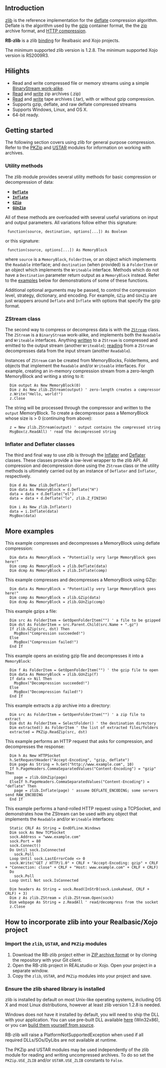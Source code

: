 ## Introduction
[zlib](http://www.zlib.net/) is the reference implementation for the [deflate](https://en.wikipedia.org/wiki/DEFLATE) compression algorithm. Deflate is the algorithm used by the [gzip](https://tools.ietf.org/html/rfc1952) container format, the the [zip](https://pkware.cachefly.net/webdocs/casestudies/APPNOTE.TXT) archive format, and [HTTP compression](https://tools.ietf.org/html/rfc7694).

**RB-zlib** is a zlib [binding](http://en.wikipedia.org/wiki/Language_binding) for Realbasic and Xojo projects.

The minimum supported zlib version is 1.2.8. The minimum supported Xojo version is RS2009R3. 

## Hilights
* Read and write compressed file or memory streams using a simple [BinaryStream work-alike](https://github.com/charonn0/RB-zlib/wiki/zlib.ZStream).
* [Read](https://github.com/charonn0/RB-zlib/wiki/PKZip.ZipReader) and [write](https://github.com/charonn0/RB-zlib/wiki/PKZip.ZipWriter) zip archives (.zip)
* [Read](https://github.com/charonn0/RB-zlib/wiki/USTAR.TarReader) and [write](https://github.com/charonn0/RB-zlib/wiki/USTAR.TarWriter) tape archives (.tar), with or without gzip compression.
* Supports gzip, deflate, and raw deflate compressed streams
* Supports Windows, Linux, and OS X.
* 64-bit ready.

## Getting started
The following section covers using zlib for general purpose compression. Refer to the [PKZip](https://github.com/charonn0/RB-zlib/wiki/PKZip) and [USTAR](https://github.com/charonn0/RB-zlib/wiki/USTAR) modules for information on working with archives.

### Utility methods
The zlib module provides several utility methods for basic compression or decompression of data:

* [**`Deflate`**](https://github.com/charonn0/RB-zlib/wiki/zlib.Deflate)
* [**`Inflate`**](https://github.com/charonn0/RB-zlib/wiki/zlib.Inflate)
* [**`GZip`**](https://github.com/charonn0/RB-zlib/wiki/zlib.GZip)
* [**`GUnZip`**](https://github.com/charonn0/RB-zlib/wiki/zlib.GUnZip)

All of these methods are overloaded with several useful variations on input and output parameters. All variations follow either this signature:

```vbnet
 function(source, destination, options[...]) As Boolean
```
or this signature:
```vbnet
 function(source, options[...]) As MemoryBlock
```

where `source` is a `MemoryBlock`, `FolderItem`, or an object which implements the `Readable` interface; and `destination` (when provided) is a `FolderItem` or an object which implements the `Writeable` interface. Methods which do not have a `Destination` parameter return output as a `MemoryBlock` instead. Refer to the [examples](https://github.com/charonn0/RB-zlib/wiki#more-examples) below for demonstrations of some of these functions.

Additional optional arguments may be passed, to control the compression level, strategy, dictionary, and encoding. For example, `GZip` and `GUnZip` are just wrappers around `Deflate` and `Inflate` with options that specify the gzip format.

### ZStream class
The second way to compress or decompress data is with the [`ZStream`](https://github.com/charonn0/RB-zlib/wiki/zlib.ZStream) class. The `ZStream` is a `BinaryStream` work-alike, and implements both the `Readable` and `Writeable` interfaces. Anything [written](https://github.com/charonn0/RB-zlib/wiki/zlib.ZStream.Write) to a `ZStream` is compressed and emitted to the output stream (another `Writeable`); [reading](https://github.com/charonn0/RB-zlib/wiki/zlib.ZStream.Read) from a `ZStream` decompresses data from the input stream (another `Readable`).

Instances of `ZStream` can be created from MemoryBlocks, FolderItems, and objects that implement the `Readable` and/or `Writeable` interfaces. For example, creating an in-memory compression stream from a zero-length MemoryBlock and writing a string to it:

```vbnet
  Dim output As New MemoryBlock(0)
  Dim z As New zlib.ZStream(output) ' zero-length creates a compressor
  z.Write("Hello, world!")
  z.Close
```
The string will be processed through the compressor and written to the `output` MemoryBlock. To create a decompressor pass a MemoryBlock whose size is > 0 (continuing from above):

```vbnet
  z = New zlib.ZStream(output) ' output contains the compressed string
  MsgBox(z.ReadAll) ' read the decompressed string
```

### Inflater and Deflater classes
The third and final way to use zlib is through the [Inflater](https://github.com/charonn0/RB-zlib/wiki/zlib.Inflater) and [Deflater](https://github.com/charonn0/RB-zlib/wiki/zlib.Deflater) classes. These classes provide a low-level wrapper to the zlib API. All compression and decompression done using the `ZStream` class or the utility methods is ultimately carried out by an instance of `Deflater` and `Inflater`, respectively.

```vbnet
  Dim d As New zlib.Deflater()
  Dim data As MemoryBlock = d.Deflate("H")
  data = data + d.Deflate("el")
  data = data + d.Deflate("lo", zlib.Z_FINISH)
  
  Dim i As New zlib.Inflater()
  data = i.Inflate(data)
  MsgBox(data)
```

## More examples
This example compresses and decompresses a MemoryBlock using deflate compression:
```vbnet
  Dim data As MemoryBlock = "Potentially very large MemoryBlock goes here!"
  Dim comp As MemoryBlock = zlib.Deflate(data)
  Dim dcmp As MemoryBlock = zlib.Inflate(comp)
```

This example compresses and decompresses a MemoryBlock using GZip:
```vbnet
  Dim data As MemoryBlock = "Potentially very large MemoryBlock goes here!"
  Dim comp As MemoryBlock = zlib.GZip(data)
  Dim dcmp As MemoryBlock = zlib.GUnZip(comp)
```

This example gzips a file:

```vbnet
  Dim src As FolderItem = GetOpenFolderItem("") ' a file to be gzipped
  Dim dst As FolderItem = src.Parent.Child(src.Name + ".gz")
  If zlib.GZip(src, dst) Then 
    MsgBox("Compression succeeded!")
  Else
    MsgBox("Compression failed!")
  End If
```

This example opens an existing gzip file and decompresses it into a `MemoryBlock`:
```vbnet
  Dim f As FolderItem = GetOpenFolderItem("") ' the gzip file to open
  Dim data As MemoryBlock = zlib.GUnZip(f)
  If data <> Nil Then
    MsgBox("Decompression succeeded!")
  Else
    MsgBox("Decompression failed!")
  End If
```

This example extracts a zip archive into a directory:
```vbnet
  Dim src As FolderItem = GetOpenFolderItem("") ' a zip file to extract
  Dim dst As FolderItem = SelectFolder() ' the destination directory
  Dim extracted() As FolderItem ' the list of extracted files/folders
  extracted = PKZip.ReadZip(src, dst)
```

This example performs an HTTP request that asks for compression, and decompresses the response:

```vbnet
  Dim h As New HTTPSocket
  h.SetRequestHeader("Accept-Encoding", "gzip, deflate")
  Dim page As String = h.Get("http://www.example.com", 10)
  If h.PageHeaders.CommaSeparatedValues("Content-Encoding") = "gzip" Then
    page = zlib.GUnZip(page)
  ElseIf h.PageHeaders.CommaSeparatedValues("Content-Encoding") = "deflate" Then
    page = zlib.Inflate(page) ' assume DEFLATE_ENCODING; some servers send RAW_ENCODING
  End If
```

This example performs a hand-rolled HTTP request using a TCPSocket, and demonstrates how the ZStream can be used with any object that implements the `Readable` and/or `Writeable` interfaces:

```vbnet
  Static CRLF As String = EndOfLine.Windows
  Dim sock As New TCPSocket
  sock.Address = "www.example.com"
  sock.Port = 80
  sock.Connect()
  Do Until sock.IsConnected
    sock.Poll
  Loop Until sock.LastErrorCode <> 0
  sock.Write("GET / HTTP/1.0" + CRLF + "Accept-Encoding: gzip" + CRLF + "Connection: close" + CRLF + "Host: www.example.com" + CRLF + CRLF)
  Do
    sock.Poll
  Loop Until Not sock.IsConnected
  
  Dim headers As String = sock.Read(InStrB(sock.Lookahead, CRLF + CRLF) + 3)
  Dim z As zlib.ZStream = zlib.ZStream.Open(sock)
  Dim webpage As String = z.ReadAll ' read/decompress from the socket
  z.Close
```

## How to incorporate zlib into your Realbasic/Xojo project
### Import the `zlib`, `USTAR`, and `PKZip` modules
1. Download the RB-zlib project either in [ZIP archive format](https://github.com/charonn0/RB-zlib/archive/master.zip) or by cloning the repository with your Git client.
2. Open the RB-zlib project in REALstudio or Xojo. Open your project in a separate window.
3. Copy the `zlib`, `USTAR`, and `PKZip` modules into your project and save.

### Ensure the zlib shared library is installed
zlib is installed by default on most Unix-like operating systems, including OS X and most Linux distributions, however at least zlib version 1.2.8 is needed.

Windows does not have it installed by default, you will need to ship the DLL with your application. You can use pre-built DLL available [here](http://zlib.net/zlib128-dll.zip) (Win32x86), or you can [build them yourself from source](http://zlib.net/zlib-1.2.8.tar.gz). 

RB-zlib will raise a PlatformNotSupportedException when used if all required DLLs/SOs/DyLibs are not available at runtime. 

The PKZip and USTAR modules may be used independently of the zlib module for reading and writing uncompressed archives. To do so set the `PKZip.USE_ZLIB` and/or `USTAR.USE_ZLIB` constants to `False`.
